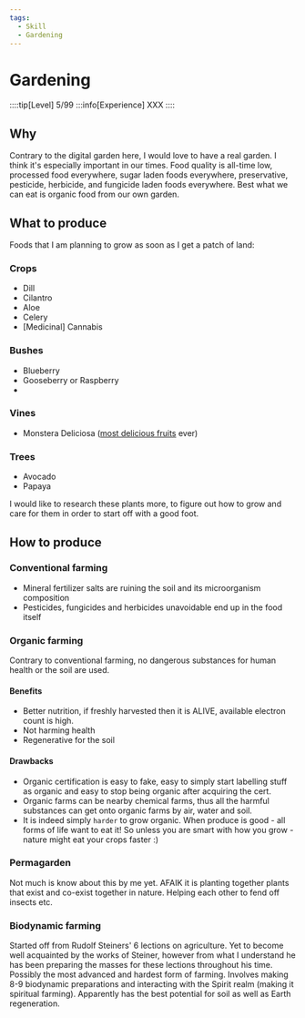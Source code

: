 ```yaml
---
tags:
  - Skill
  - Gardening
---
```


# Gardening

::::tip[Level]
5/99
:::info[Experience]
XXX
::::

## Why

Contrary to the digital garden here, I would love to have a real garden.
I think it's especially important in our times. Food quality is all-time low, processed food everywhere, sugar laden foods everywhere,
preservative, pesticide, herbicide, and fungicide laden foods everywhere.
Best what we can eat is organic food from our own garden.

## What to produce

Foods that I am planning to grow as soon as I get a patch of land:

### Crops

- Dill
- Cilantro
- Aloe
- Celery
- [Medicinal] Cannabis

### Bushes

- Blueberry
- Gooseberry or Raspberry
-

### Vines

- Monstera Deliciosa ([most delicious fruits](https://houseplantauthority.com/wp-content/uploads/2022/05/monstera-fruit.jpg) ever)

### Trees

- Avocado
- Papaya

I would like to research these plants more, to figure out how to grow and care for them in order to start off with a good foot.

## How to produce

### Conventional farming

- Mineral fertilizer salts are ruining the soil and its microorganism composition
- Pesticides, fungicides and herbicides unavoidable end up in the food itself

### Organic farming

Contrary to conventional farming, no dangerous substances for human health or the soil are used.

#### Benefits

- Better nutrition, if freshly harvested then it is ALIVE, available electron count is high.
- Not harming health
- Regenerative for the soil

#### Drawbacks

- Organic certification is easy to fake, easy to simply start labelling stuff as organic and easy to stop being organic after acquiring the cert.
- Organic farms can be nearby chemical farms, thus all the harmful substances can get onto organic farms by air, water and soil.
- It is indeed simply `harder` to grow organic. When produce is good - all forms of life want to eat it! So unless you are smart with how you grow - nature might eat your crops faster :)

### Permagarden

Not much is know about this by me yet. AFAIK it is planting together plants that exist and co-exist together in nature.
Helping each other to fend off insects etc.

### Biodynamic farming

Started off from Rudolf Steiners' 6 lections on agriculture. Yet to become well acquainted by the works of Steiner,
however from what I understand he has been preparing the masses for these lections throughout his time.
Possibly the most advanced and hardest form of farming.
Involves making 8-9 biodynamic preparations and interacting with the Spirit realm (making it spiritual farming).
Apparently has the best potential for soil as well as Earth regeneration.

